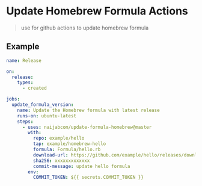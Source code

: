 # Update Homebrew Formula Actions

> use for github actions to update homebrew formula

## Example

```yaml
name: Release

on:
  release:
    types:
      - created

jobs:
  update_formula_version:
    name: Update the Homebrew formula with latest release
    runs-on: ubuntu-latest
    steps:
      - uses: naijabcom/update-formula-homebrew@master
        with:
          repo: example/hello
          tap: example/homebrew-hello
          formula: Formula/hello.rb
          download-url: https://github.com/example/hello/releases/download/1.0.0/hello.tar.gz
          sha256: xxxxxxxxxxxxx
          commit-message: update hello formula 
        env:
          COMMIT_TOKEN: ${{ secrets.COMMIT_TOKEN }}
```
